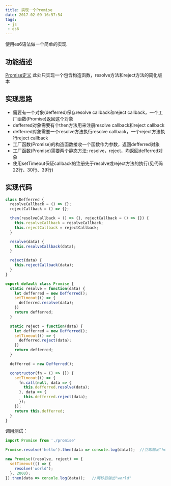 ```yaml
---
title: 实现一个Promise
date: 2017-02-09 16:57:54
tags:
 - js
 - es6
---
```


使用es6语法做一个简单的实现

<!-- more -->

## 功能描述
[Promise定义](https://developer.mozilla.org/en-US/docs/Web/JavaScript/Reference/Global_Objects/Promise)
此处只实现一个包含构造函数，resolve方法和reject方法的简化版本

## 实现思路
+ 需要有一个对象(defferred)保存resolve callback和reject callback，一个工厂函数(Promise)返回这个对象
+ defferred对象需要有个then方法用来注册resolve callback和reject callback
+ defferred对象需要一个resolve方法执行resolve callback，一个reject方法执行reject callback
+ 工厂函数(Promise)的构造函数接收一个函数作为参数，返回defferred对象
+ 工厂函数(Promise)需要两个静态方法: resolve，reject，均返回defferred对象
+ 使用setTimeout保证callback的注册先于resolve或reject方法的执行(见代码22行、30行、39行)

## 实现代码

``` js
class Defferred {
  resolveCallback = () => {};
  rejectCallback = () => {};

  then(resolveCallback = () => {}, rejectCallback = () => {}) {
    this.resolveCallback = resolveCallback;
    this.rejectCallback = rejectCallback;
  }

  resolve(data) {
    this.resolveCallback(data);
  }

  reject(data) {
    this.rejectCallback(data);
  }
}

export default class Promise {
  static resolve = function(data) {
    let defferred = new Defferred();
    setTimeout(() => {
      defferred.resolve(data);
    })
    return defferred;
  }

  static reject = function(data) {
    let defferred = new Defferred();
    setTimeout(() => {
      defferred.reject(data);
    })
    return defferred;
  }

  defferred = new Defferred();

  constructor(fn = () => {}) {
    setTimeout(() => {
      fn.call(null, data => {
        this.defferred.resolve(data);
      }, data => {
        this.defferred.reject(data);
      });
    });
    return this.defferred;
  }
}

```
调用测试：
``` js
import Promise from './promise'

Promise.resolve('hello').then(data => console.log(data));  //立即输出"hello"

new Promise((resolve, reject) => {
  setTimeout(() => {
    resolve('world');
  }, 2000);
}).then(data => console.log(data));   //两秒后输出"world"
```
